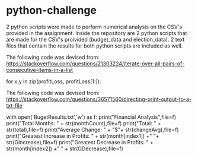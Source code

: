 # python-challenge

2 python scripts were made to perform numerical analysis on the CSV's provided in the assignment.
Inside the repository are 2 python scripts that are made for the CSV's proivided (budget_data and election_data). 2 text files that contain the results for both python scripts are included as well.


The following code was devised from: 
https://stackoverflow.com/questions/21303224/iterate-over-all-pairs-of-consecutive-items-in-a-list

for x,y in zip(profitLoss, profitLoss[1:]): 


The following code was devised from: https://stackoverflow.com/questions/36571560/directing-print-output-to-a-txt-file

with open('BugetResults.txt','w') as f:
print("Financial Analysis",file=f)
print("Total Months: " + str(monthCount),file=f)
print("Total: " + str(total),file=f)
print("Average Change: " + "$"+ str(changeAvg),file=f)
print("Greatest Increase in Profits: " + str(month[index1]) +" "+ str(GIncrease),file=f)
print("Greatest Decrease in Profits: " + str(month[index2]) +" " + str(GDecrease),file=f)

